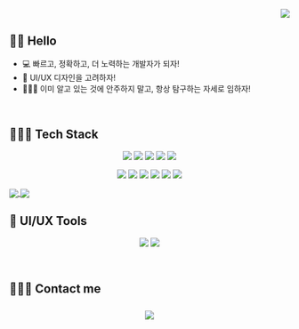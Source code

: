 <p align="right">
<a href="https://hits.seeyoufarm.com"><img src="https://hits.seeyoufarm.com/api/count/incr/badge.svg?url=https%3A%2F%2Fgithub.com%2Fredcatsh%2Fsonghee&count_bg=%23DFA5FF&title_bg=%23FFB1D3&icon=github.svg&icon_color=%239DE8FF&title=hits&edge_flat=false"/></a>
</p>


## 👋🏻 Hello

- 💻   빠르고, 정확하고, 더 노력하는 개발자가 되자!
- 🎨   UI/UX 디자인을 고려하자!
- 👩🏻‍🏫   이미 알고 있는 것에 안주하지 말고, 항상 탐구하는 자세로 임하자!

<br>

## 👩🏻‍💻 Tech Stack 


<p align="center">
    <img src="https://img.shields.io/badge/Javascript-F7DF1E?style=flat-square&logo=javascript&logoColor=white"/>
    <img src="https://img.shields.io/badge/Typescript-3178C6?style=flat-square&logo=typescript&logoColor=white"/>
    <img src="https://img.shields.io/badge/React-61DAFB?style=flat-square&logo=React&logoColor=white"/>    
    <img src="https://img.shields.io/badge/Next.js-000000?style=flat-square&logo=Next.js&logoColor=white"/>
    <img src="https://img.shields.io/badge/jQuery-0769AD?style=flat-square&logo=jquery&logoColor=white" />
   
</p>
<p align="center">
   <img src="https://img.shields.io/badge/HTML5-E34F26?style=flat-square&logo=html5&logoColor=white"/>
    <img src="https://img.shields.io/badge/CSS3-1572B6?style=flat-square&logo=css3&logoColor=white"/>
    <img src="https://img.shields.io/badge/Emotion-DB7093?style=flat-square&logo=styledcomponents&logoColor=white"/>
    <img src="https://img.shields.io/badge/GraphQL-E10098?style=flat-square&logo=graphql&logoColor=white"/>
  <img src="https://img.shields.io/badge/Apollo Client-311C87?style=flat-square&logo=apollographql&logoColor=white"/>
  <img src="https://img.shields.io/badge/Tailwind CSS-06B6D4?style=flat-square&logo=tailwindcss&logoColor=white"/>
  </p>

<a href="https://github.com/anuraghazra/github-readme-stats">
  <img align="center" src="https://github-readme-stats.vercel.app/api/top-langs/?username=redcatsh&langs_count=5">
</a>
<a href="https://github.com/anuraghazra/github-readme-stats">
  <img align="center" src="https://github-readme-stats.vercel.app/api?username=redcatsh&count_private=true&show_icons=true&theme=buefy" />
</a>

<br>

## 🎨 UI/UX Tools 


<p align="center">
    <img src="https://img.shields.io/badge/Adobe XD-FF61F6?style=flat-square&logo=adobexd&logoColor=white"/>
    <img src="https://img.shields.io/badge/Figma-F24E1E?style=flat-square&logo=figma&logoColor=white"/>
</p>

<br>


## 🙋🏻‍♀️ Contact me

<div align="center">
    <a href="mailto:songhee176@gmail.com">
        <img 
            src="https://img.shields.io/badge/Gmail-D14836?style=for-the-badge&logo=gmail&logoColor=white"
            style="height: auto; margin-left: 20px; margin-right: 20px; padding: 10px;"/>
    </a>

    
</div>
